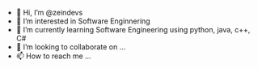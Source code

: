 - 👋 Hi, I’m @zeindevs
- 👀 I’m interested in Software Enginnering
- 🌱 I’m currently learning Software Engineering using python, java, c++, C#
- 💞️ I’m looking to collaborate on ...
- 📫 How to reach me ...

<!---
zeindevs/zeindevs is a ✨ special ✨ repository because its `README.md` (this file) appears on your GitHub profile.
You can click the Preview link to take a look at your changes.
--->

